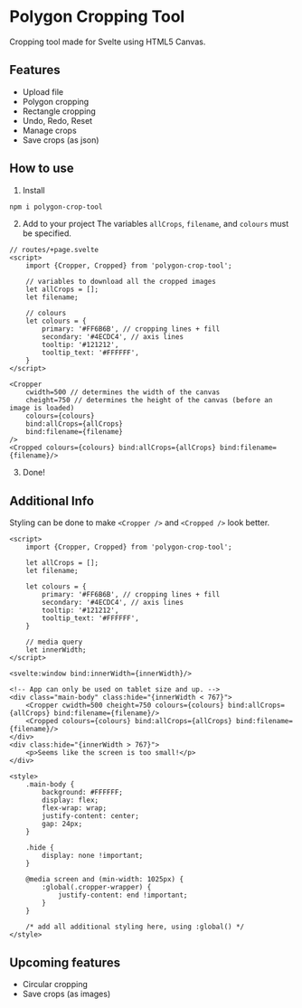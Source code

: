 # Polygon Cropping Tool
Cropping tool made for Svelte using HTML5 Canvas.

## Features
- Upload file
- Polygon cropping
- Rectangle cropping
- Undo, Redo, Reset
- Manage crops
- Save crops (as json)

## How to use
1. Install 
```bash
npm i polygon-crop-tool
```

2. Add to your project
The variables `allCrops`, `filename`, and `colours` must be specified.

```svelte
// routes/+page.svelte
<script>
    import {Cropper, Cropped} from 'polygon-crop-tool';

    // variables to download all the cropped images
    let allCrops = [];
    let filename;

    // colours
    let colours = {
        primary: '#FF6B6B', // cropping lines + fill
        secondary: '#4ECDC4', // axis lines
        tooltip: '#121212',
        tooltip_text: '#FFFFFF',
    }
</script>

<Cropper 
    cwidth=500 // determines the width of the canvas
    cheight=750 // determines the height of the canvas (before an image is loaded)
    colours={colours}
    bind:allCrops={allCrops} 
    bind:filename={filename}
/>
<Cropped colours={colours} bind:allCrops={allCrops} bind:filename={filename}/>
```

3. Done!

## Additional Info
Styling can be done to make `<Cropper />` and `<Cropped />` look better. 
```svelte
<script>
    import {Cropper, Cropped} from 'polygon-crop-tool';

    let allCrops = [];
    let filename;

    let colours = {
        primary: '#FF6B6B', // cropping lines + fill
        secondary: '#4ECDC4', // axis lines
        tooltip: '#121212',
        tooltip_text: '#FFFFFF',
    }

    // media query
    let innerWidth;
</script>

<svelte:window bind:innerWidth={innerWidth}/>

<!-- App can only be used on tablet size and up. -->
<div class="main-body" class:hide="{innerWidth < 767}">
    <Cropper cwidth=500 cheight=750 colours={colours} bind:allCrops={allCrops} bind:filename={filename}/>
    <Cropped colours={colours} bind:allCrops={allCrops} bind:filename={filename}/>
</div>
<div class:hide="{innerWidth > 767}">
    <p>Seems like the screen is too small!</p>
</div>

<style>
    .main-body {
        background: #FFFFFF;
        display: flex;
        flex-wrap: wrap;
        justify-content: center;
        gap: 24px;
    }

    .hide {
        display: none !important;
    }

    @media screen and (min-width: 1025px) {
        :global(.cropper-wrapper) {
            justify-content: end !important;
        }
    }

    /* add all additional styling here, using :global() */
</style>
```

## Upcoming features
- Circular cropping
- Save crops (as images)

<!-- # create-svelte

Everything you need to build a Svelte library, powered by [`create-svelte`](https://github.com/sveltejs/kit/tree/master/packages/create-svelte).

Read more about creating a library [in the docs](https://kit.svelte.dev/docs/packaging).

## Creating a project

If you're seeing this, you've probably already done this step. Congrats!

```bash
# create a new project in the current directory
npm create svelte@latest

# create a new project in my-app
npm create svelte@latest my-app
```

## Developing

Once you've created a project and installed dependencies with `npm install` (or `pnpm install` or `yarn`), start a development server:

```bash
npm run dev

# or start the server and open the app in a new browser tab
npm run dev -- --open
```

Everything inside `src/lib` is part of your library, everything inside `src/routes` can be used as a showcase or preview app.

## Building

To build your library:

```bash
npm run package
```

To create a production version of your showcase app:

```bash
npm run build
```

You can preview the production build with `npm run preview`.

> To deploy your app, you may need to install an [adapter](https://kit.svelte.dev/docs/adapters) for your target environment.

## Publishing

Go into the `package.json` and give your package the desired name through the `"name"` option. Also consider adding a `"license"` field and point it to a `LICENSE` file which you can create from a template (one popular option is the [MIT license](https://opensource.org/license/mit/)).

To publish your library to [npm](https://www.npmjs.com):

```bash
npm publish
``` -->
